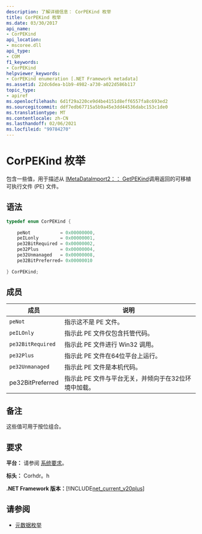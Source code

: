 ```yaml
---
description: 了解详细信息： CorPEKind 枚举
title: CorPEKind 枚举
ms.date: 03/30/2017
api_name:
- CorPEKind
api_location:
- mscoree.dll
api_type:
- COM
f1_keywords:
- CorPEKind
helpviewer_keywords:
- CorPEKind enumeration [.NET Framework metadata]
ms.assetid: 22dc6dea-b1b9-4982-a730-a022d586b117
topic_type:
- apiref
ms.openlocfilehash: 6d1f29a220ce9d4be4151d8eff6557fa8c693ed2
ms.sourcegitcommit: ddf7edb67715a5b9a45e3dd44536dabc153c1de0
ms.translationtype: MT
ms.contentlocale: zh-CN
ms.lasthandoff: 02/06/2021
ms.locfileid: "99784270"
---
```

# <a name="corpekind-enumeration"></a>CorPEKind 枚举

包含一些值，用于描述从 [IMetaDataImport2：： GetPEKind](imetadataimport2-getpekind-method.md)调用返回的可移植可执行文件 (PE) 文件。  
  
## <a name="syntax"></a>语法  
  
```cpp  
typedef enum CorPEKind {  
  
    peNot           = 0x00000000,  
    peILonly        = 0x00000001,  
    pe32BitRequired = 0x00000002,  
    pe32Plus        = 0x00000004,  
    pe32Unmanaged   = 0x00000008,  
    pe32BitPreferred= 0x00000010  
  
} CorPEKind;  
```  
  
## <a name="members"></a>成员  
  
|成员|说明|  
|------------|-----------------|  
|`peNot`|指示这不是 PE 文件。|  
|`peILOnly`|指示此 PE 文件仅包含托管代码。|  
|`pe32BitRequired`|指示此 PE 文件进行 Win32 调用。|  
|`pe32Plus`|指示此 PE 文件在64位平台上运行。|  
|`pe32Unmanaged`|指示此 PE 文件是本机代码。|  
|pe32BitPreferred|指示此 PE 文件与平台无关，并倾向于在32位环境中加载。|  
  
## <a name="remarks"></a>备注  

 这些值可用于按位组合。  
  
## <a name="requirements"></a>要求  

 **平台：** 请参阅 [系统要求](../../get-started/system-requirements.md)。  
  
 **标头：** Corhdr。h  
  
 **.NET Framework 版本：**[!INCLUDE[net_current_v20plus](../../../../includes/net-current-v20plus-md.md)]  
  
## <a name="see-also"></a>请参阅

- [元数据枚举](metadata-enumerations.md)
